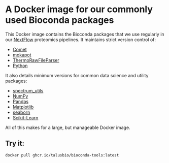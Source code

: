 # A Docker image for our commonly used Bioconda packages

This Docker image contains the Bioconda packages that we use regularly in our
[NextFlow](https://nextflow.io) proteomics pipelines. It maintains strict
version control of:

- [Comet](https://uwpr.github.io/Comet/)
- [mokapot](https://mokapot.readthedocs.io)
- [ThermoRawFileParser](https://github.com/compomics/ThermoRawFileParser)
- [Python](https://www.python.org/)

It also details minimum versions for common data science and utility packages:

- [spectrum_utils](https://spectrum-utils.readthedocs.io)
- [NumPy](https://numpy.org)
- [Pandas](pandas.pydata.org/)
- [Matplotlib](https://matplotlib.org/)
- [seaborn](seaborn.pydata.org/)
- [Scikit-Learn](scikit-learn.org/)

All of this makes for a large, but manageable Docker image.

## Try it:

``` sh
docker pull ghcr.io/talusbio/bioconda-tools:latest
```

